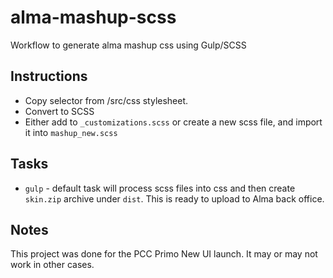 # alma-mashup-scss
Workflow to generate alma mashup css using Gulp/SCSS

## Instructions
- Copy selector from /src/css stylesheet. 
- Convert to SCSS
- Either add to `_customizations.scss` or create a new scss file, and import it into `mashup_new.scss`

## Tasks
- `gulp` - default task will process scss files into css and then create `skin.zip` archive under `dist`. This is ready to upload to Alma back office. 

## Notes
This project was done for the PCC Primo New UI launch. It may or may not work in other cases. 